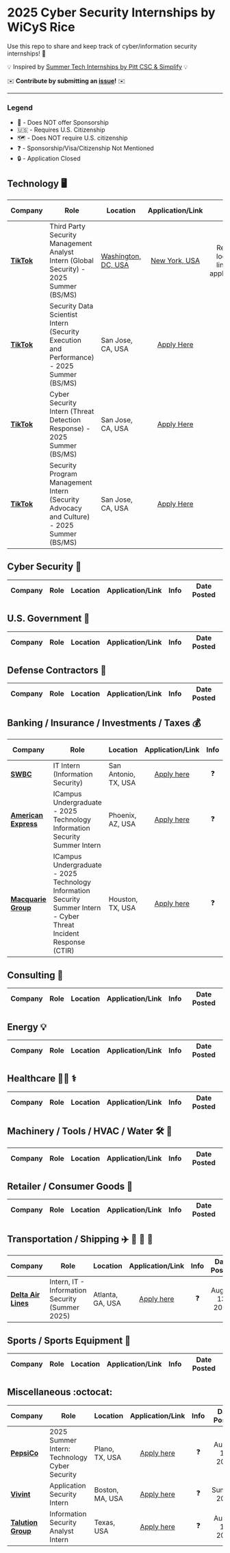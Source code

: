 # 2025 Cyber Security Internships by WiCyS Rice

Use this repo to share and keep track of cyber/information security internships! 🔐

💡 Inspired by [Summer Tech Internships by Pitt CSC & Simplify](https://github.com/SimplifyJobs/Summer2024-Internships) 💡

✉️ **Contribute by submitting an [issue](https://github.com/WiCySRice/2025-CyberSecurity-Internships/issues/new/choose)!** ✉️

---

### Legend
 - 🛂 - Does NOT offer Sponsorship
 - 🇺🇸 - Requires U.S. Citizenship
 - 🗺 - Does NOT require U.S. citizenship
 - ❓ - Sponsorship/Visa/Citizenship Not Mentioned
 - 🔒 - Application Closed

## Technology 🖥️
<!-- Please leave a one line gap between this and the table TABLE_START (DO NOT CHANGE THIS LINE) -->
| Company | Role | Location | Application/Link | Info | Date Posted |
| --- | --- | --- | :---: | :---: | :---: |
| **[TikTok](https://www.tiktok.com/)** | Third Party Security Management Analyst Intern (Global Security) - 2025 Summer (BS/MS) | [Washington, DC, USA](https://careers.tiktok.com/position/7397102250924296457/detail?spread=5MWH5CQ) | [New York, USA](https://careers.tiktok.com/position/7397103769861605659/detail?spread=5MWH5CQ) | Refer to location links for applications | ❓ | August 1, 2024 |
| **[TikTok](https://www.tiktok.com/)** | Security Data Scientist Intern (Security Execution and Performance) - 2025 Summer (BS/MS) | San Jose, CA, USA | [Apply Here](https://careers.tiktok.com/position/7397101264976857395/detail?spread=5MWH5CQ) | ❓ | August 1, 2024 |
| **[TikTok](https://www.tiktok.com/)** | Cyber Security Intern (Threat Detection Response) - 2025 Summer (BS/MS) | San Jose, CA, USA | [Apply Here](https://careers.tiktok.com/position/7397102250142730505/detail?spread=5MWH5CQ) | ❓ | August 1, 2024 |
| **[TikTok](https://www.tiktok.com/)** | Security Program Management Intern (Security Advocacy and Culture) - 2025 Summer (BS/MS) | San Jose, CA, USA | [Apply Here](https://careers.tiktok.com/position/7397103030128085275/detail?spread=5MWH5CQ) | ❓ | August 1, 2024 |

## Cyber Security 🔐
<!-- Please leave a one line gap between this and the table TABLE_START (DO NOT CHANGE THIS LINE) -->
| Company | Role | Location | Application/Link | Info | Date Posted |
| --- | --- | --- | :---: | :---: | :---: |

## U.S. Government 🦅
<!-- Please leave a one line gap between this and the table TABLE_START (DO NOT CHANGE THIS LINE) -->
| Company | Role | Location | Application/Link | Info | Date Posted |
| --- | --- | --- | :---: | :---: | :---: |

## Defense Contractors 📄
<!-- Please leave a one line gap between this and the table TABLE_START (DO NOT CHANGE THIS LINE) -->
| Company | Role | Location | Application/Link | Info | Date Posted |
| --- | --- | --- | :---: | :---: | :---: |

## Banking / Insurance / Investments / Taxes 💰
<!-- Please leave a one line gap between this and the table TABLE_START (DO NOT CHANGE THIS LINE) -->
| Company | Role | Location | Application/Link | Info | Date Posted |
| --- | --- | --- | :---: | :---: | :---: |
| **[SWBC](https://www.swbc.com/)** | IT Intern (Information Security) | San Antonio, TX, USA | [Apply here](https://swbc.wd1.myworkdayjobs.com/swbccareers/job/San-Antonio-TX/IT-Intern--Information-Security-_R0011846-2) | ❓ | August 15, 2024 |
| **[American Express](https://www.americanexpress.com/)** | ICampus Undergraduate - 2025 Technology Information Security Summer Intern | Phoenix, AZ, USA | [Apply here](https://aexp.eightfold.ai/careers/job/24562589?domain=aexp.com) | ❓ | August 20, 2024 |
| **[Macquarie Group](https://www.macquarie.com/au/en.html)** | ICampus Undergraduate - 2025 Technology Information Security Summer Intern - Cyber Threat Incident Response (CTIR) | Houston, TX, USA | [Apply here](https://recruitment.macquarie.com/en_US/careers/JobDetail?jobId=11703) | ❓ | August 1, 2024 |

## Consulting 🤝
<!-- Please leave a one line gap between this and the table TABLE_START (DO NOT CHANGE THIS LINE) -->
| Company | Role | Location | Application/Link | Info | Date Posted |
| --- | --- | --- | :---: | :---: | :---: |

## Energy 💡
<!-- Please leave a one line gap between this and the table TABLE_START (DO NOT CHANGE THIS LINE) -->
| Company | Role | Location | Application/Link | Info | Date Posted |
| --- | --- | --- | :---: | :---: | :---: |

## Healthcare 🧑‍⚕️ ⚕️
<!-- Please leave a one line gap between this and the table TABLE_START (DO NOT CHANGE THIS LINE) -->
| Company | Role | Location | Application/Link | Info | Date Posted |
| --- | --- | --- | :---: | :---: | :---: |

## Machinery / Tools / HVAC / Water 🛠️ 🚰
<!-- Please leave a one line gap between this and the table TABLE_START (DO NOT CHANGE THIS LINE) -->
| Company | Role | Location | Application/Link | Info | Date Posted |
| --- | --- | --- | :---: | :---: | :---: |

## Retailer / Consumer Goods 🏬
<!-- Please leave a one line gap between this and the table TABLE_START (DO NOT CHANGE THIS LINE) -->
| Company | Role | Location | Application/Link | Info | Date Posted |
| --- | --- | --- | :---: | :---: | :---: |

## Transportation / Shipping ✈️ 🚅 🚗 🚚
<!-- Please leave a one line gap between this and the table TABLE_START (DO NOT CHANGE THIS LINE) -->
| Company | Role | Location | Application/Link | Info | Date Posted |
| --- | --- | --- | :---: | :---: | :---: |
| **[Delta Air Lines](https://www.delta.com/)** | Intern, IT - Information Security (Summer 2025) | Atlanta, GA, USA | [Apply here](https://delta.avature.net/en_US/careers/JobDetail/Intern-IT-Information-Security-Summer-2025/25670?jobId=25670) | ❓ | August 13, 2024 |

## Sports / Sports Equipment 🏃
<!-- Please leave a one line gap between this and the table TABLE_START (DO NOT CHANGE THIS LINE) -->
| Company | Role | Location | Application/Link | Info | Date Posted |
| --- | --- | --- | :---: | :---: | :---: |

## Miscellaneous :octocat:
<!-- Please leave a one line gap between this and the table TABLE_START (DO NOT CHANGE THIS LINE) -->
| Company | Role | Location | Application/Link | Info | Date Posted |
| --- | --- | --- | :---: | :---: | :---: |
| **[PepsiCo](https://www.pepsico.com/)** | 2025 Summer Intern: Technology Cyber Security | Plano, TX, USA | [Apply here](https://www.pepsicojobs.com/main/jobs/315337?lang=en-us) | ❓ | August 13, 2024 |
| **[Vivint](https://www.vivint.com/)** | Application Security Intern | Boston, MA, USA | [Apply here](https://vivint.wd5.myworkdayjobs.com/vivintjobs/job/Boston-MA/Application-Security-Intern_R123136) | ❓ | Summer 2024 |
| **[Talution Group](https://www.talution.com/)** | Information Security Analyst Intern | Texas, USA | [Apply here](https://careers.talution.com/Information-Security-Analyst-Intern-Jobs-in-REMOTE-TX/11138704) | ❓ | August 16, 2024 |
